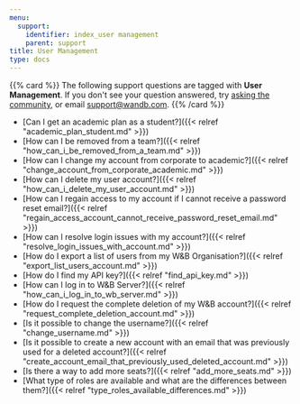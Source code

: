 ```yaml
---
menu:
  support:
    identifier: index_user management
    parent: support
title: User Management
type: docs
---
```


{{% card %}}
The following support questions are tagged with <b>User Management</b>. If you don't see 
your question answered, try [asking the community](https://community.wandb.ai/), 
or email [support@wandb.com](mailto:support@wandb.com).
{{% /card %}}

- [Can I get an academic plan as a student?]({{< relref "academic_plan_student.md" >}})
- [How can I be removed from a team?]({{< relref "how_can_i_be_removed_from_a_team.md" >}})
- [How can I change my account from corporate to academic?]({{< relref "change_account_from_corporate_academic.md" >}})
- [How can I delete my user account?]({{< relref "how_can_i_delete_my_user_account.md" >}})
- [How can I regain access to my account if I cannot receive a password reset email?]({{< relref "regain_access_account_cannot_receive_password_reset_email.md" >}})
- [How can I resolve login issues with my account?]({{< relref "resolve_login_issues_with_account.md" >}})
- [How do I export a list of users from my W&B Organisation?]({{< relref "export_list_users_account.md" >}})
- [How do I find my API key?]({{< relref "find_api_key.md" >}})
- [How can I log in to W&B Server?]({{< relref "how_can_i_log_in_to_wb_server.md" >}})
- [How do I request the complete deletion of my W&B account?]({{< relref "request_complete_deletion_account.md" >}})
- [Is it possible to change the username?]({{< relref "change_username.md" >}})
- [Is it possible to create a new account with an email that was previously used for a deleted account?]({{< relref "create_account_email_that_previously_used_deleted_account.md" >}})
- [Is there a way to add more seats?]({{< relref "add_more_seats.md" >}})
- [What type of roles are available and what are the differences between them?]({{< relref "type_roles_available_differences.md" >}})